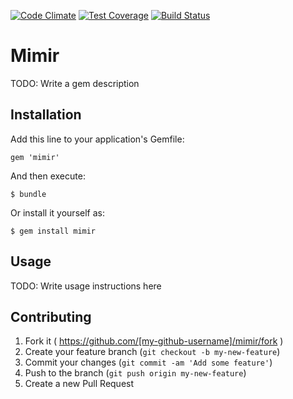 [![Code Climate](https://codeclimate.com/github/eleidan/mimir/badges/gpa.svg)](https://codeclimate.com/github/eleidan/mimir)
[![Test Coverage](https://codeclimate.com/github/eleidan/mimir/badges/coverage.svg)](https://codeclimate.com/github/eleidan/mimir)
[![Build Status](https://travis-ci.org/eleidan/mimir.svg)](https://travis-ci.org/eleidan/mimir)

# Mimir
TODO: Write a gem description

## Installation

Add this line to your application's Gemfile:

    gem 'mimir'

And then execute:

    $ bundle

Or install it yourself as:

    $ gem install mimir

## Usage

TODO: Write usage instructions here

## Contributing

1. Fork it ( https://github.com/[my-github-username]/mimir/fork )
2. Create your feature branch (`git checkout -b my-new-feature`)
3. Commit your changes (`git commit -am 'Add some feature'`)
4. Push to the branch (`git push origin my-new-feature`)
5. Create a new Pull Request
